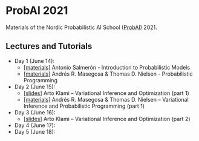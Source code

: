 # ProbAI 2021

Materials of the Nordic Probabilistic AI School ([ProbAI](https://www.probabilistic.ai)) 2021.

## Lectures and Tutorials

* Day 1 (June 14):
  * [[materials](https://github.com/probabilisticai/probai-2021/tree/main/Day1/2_antonio)] Antonio Salmerón - Introduction to Probabilistic Models
  * [[materials](https://github.com/PGM-Lab/probai-2021-pyro/tree/main/Day1)] Andrés R. Masegosa & Thomas D. Nielsen - Probabilistic Programming
* Day 2 (June 15):
  * [[slides](https://github.com/probabilisticai/probai-2021/tree/main/Day2/2_klami)] Arto Klami – Variational Inference and Optimization (part 1)
  * [[materials](https://github.com/PGM-Lab/probai-2021-pyro/tree/main/Day2)] Andrés R. Masegosa & Thomas D. Nielsen – Variational Inference and Probabilistic Programming (part 1)
* Day 3 (June 16):
  * [[slides](https://github.com/probabilisticai/probai-2021/tree/main/Day3/2_klami)] Arto Klami – Variational Inference and Optimization (part 2)
* Day 4 (June 17):
* Day 5 (June 18):
